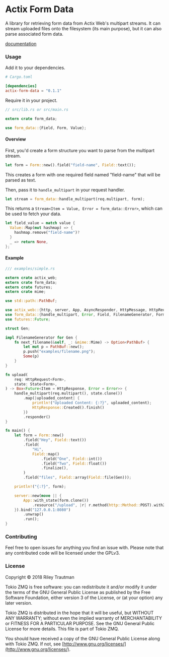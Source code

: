 # Actix Form Data
A library for retrieving form data from Actix Web's multipart streams. It can stream uploaded files
onto the filesystem (its main purpose), but it can also parse associated form data.

[documentation](https://docs.rs/actix-form-data)

### Usage

Add it to your dependencies.
```toml
# Cargo.toml

[dependencies]
actix-form-data = "0.1.1"
```

Require it in your project.
```rust
// src/lib.rs or src/main.rs

extern crate form_data;

use form_data::{Field, Form, Value};
```

#### Overview
First, you'd create a form structure you want to parse from the multipart stream.
```rust
let form = Form::new().field("field-name", Field::text());
```
This creates a form with one required field named "field-name" that will be parsed as text.

Then, pass it to `handle_multipart` in your request handler.
```rust
let stream = form_data::handle_multipart(req.multipart, form);
```

This returns a `Stream<Item = Value, Error = form_data::Error>`, which can be used to
fetch your data.

```rust
let field_value = match value {
  Value::Map(mut hashmap) => {
    hashmap.remove("field-name")?
  }
  _ => return None,
};
```

#### Example
```rust
/// examples/simple.rs

extern crate actix_web;
extern crate form_data;
extern crate futures;
extern crate mime;

use std::path::PathBuf;

use actix_web::{http, server, App, AsyncResponder, HttpMessage, HttpRequest, HttpResponse, State};
use form_data::{handle_multipart, Error, Field, FilenameGenerator, Form};
use futures::Future;

struct Gen;

impl FilenameGenerator for Gen {
    fn next_filename(&self, _: &mime::Mime) -> Option<PathBuf> {
        let mut p = PathBuf::new();
        p.push("examples/filename.png");
        Some(p)
    }
}

fn upload(
    req: HttpRequest<Form>,
    state: State<Form>,
) -> Box<Future<Item = HttpResponse, Error = Error>> {
    handle_multipart(req.multipart(), state.clone())
        .map(|uploaded_content| {
            println!("Uploaded Content: {:?}", uploaded_content);
            HttpResponse::Created().finish()
        })
        .responder()
}

fn main() {
    let form = Form::new()
        .field("Hey", Field::text())
        .field(
            "Hi",
            Field::map()
                .field("One", Field::int())
                .field("Two", Field::float())
                .finalize(),
        )
        .field("files", Field::array(Field::file(Gen)));

    println!("{:?}", form);

    server::new(move || {
        App::with_state(form.clone())
            .resource("/upload", |r| r.method(http::Method::POST).with2(upload))
    }).bind("127.0.0.1:8080")
        .unwrap()
        .run();
}
```

### Contributing
Feel free to open issues for anything you find an issue with. Please note that any contributed code will be licensed under the GPLv3.

### License

Copyright © 2018 Riley Trautman

Tokio ZMQ is free software: you can redistribute it and/or modify it under the terms of the GNU General Public License as published by the Free Software Foundation, either version 3 of the License, or (at your option) any later version.

Tokio ZMQ is distributed in the hope that it will be useful, but WITHOUT ANY WARRANTY; without even the implied warranty of MERCHANTABILITY or FITNESS FOR A PARTICULAR PURPOSE. See the GNU General Public License for more details. This file is part of Tokio ZMQ.

You should have received a copy of the GNU General Public License along with Tokio ZMQ. If not, see [http://www.gnu.org/licenses/](http://www.gnu.org/licenses/).
